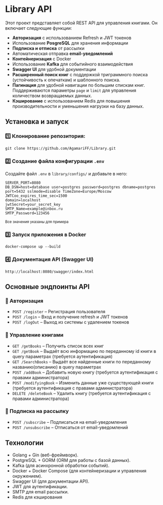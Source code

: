 # Library API

Этот проект представляет собой REST API для управления книгами. Он включает следующие функции:

- <b>Авторизация</b> с использованием Refresh и JWT токенов
- Использование <b>PosgreSQL</b> для хранения информации
- <b>Подписка и отписка</b> от рассылки
- Автоматическая отправка <b>email-уведомлений</b>
- <b>Контейнеризация</b> с Docker
- Использование <b>Kafka</b> для событийного взаимодействия
- <b>Swagger UI</b> для удобной документации
- <b>Расширенный поиск книг</b> с поддержкой триграммного поиска (устойчивость к опечаткам) и шаблонного поиска.
- <b>Пагинация</b> для удобной навигации по большим спискам книг. Поддерживаются параметры `page` и `limit` для управления количеством возвращаемых данных.
- <b>Кэширование</b> с использованием Redis для повышения производительности и уменьшения нагрузки на базу данных.

## Установка и запуск

### 1️⃣ Клонирование репозитория:
`git clone https://github.com/AgamariFF/Library.git`


### 2️⃣ Создание файла конфигурации `.env`
Создайте файл `.env` в `library/configs/` и добавьте в него:
```
SERVER_PORT=8080
DB_DSN=host=database user=postgres password=postgres dbname=postgres port=5432 sslmode=disable TimeZone=Europe/Moscow
JWTCoo_expires_time_sec=1500
domain=localhost
jwtSecret=your_secret_key
SMTP_Name=example@inbox.ru
SMTP_Password=123456
```
<sub>Все значения указаны для примера<sub>

### 3️⃣ Запуск приложения в Docker

`docker-compose up --build`

### 4️⃣ Документация API (Swagger UI)

`http://localhost:8080/swagger/index.html`

## Основные эндпоинты API

### 🔹 Авторизация
- `POST /register` – Регистрация пользователя
- `POST /login` – Вход и получение refresh и JWT токенов
- `POST /logOut` – Выход из системы с удалением токенов

### 🔹 Управление книгами
- `GET /getBooks` – Получить список всех книг
- `GET /getBook` – Выдаёт всю информацию по переданному id книги в query параметрах (требуется аутентификация)
- `GET /SearchBooks` – Выдаёт все найденные книги по переданному названию(описанию) в query параметрах
- `POST /addBook` – Добавить новую книгу (требуется аутентификация с правами администратора)
- `POST /modifyingBook` – Изменить данные уже существующей книги (требуется аутентификация с правами администратора)
- `DELETE /deleteBook` – Удалить книгу (требуется аутентификация с правами администратора)

### 🔹 Подписка на рассылку
- `POST /subscribe` – Подписаться на email-уведомления
- `POST /unsubscribe` – Отписаться от email-уведомлений

## Технологии
- Golang + Gin (веб-фреймворк).
- PostgreSQL + GORM (ORM для работы с базой данных).
- Kafka (для асинхронной обработки событий).
- Docker + Docker Compose (для контейнеризации и управления окружением).
- Swagger UI (для документации API).
- JWT для аутентификации.
- SMTP для email рассылки.
- Redis для кэширования
